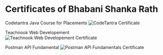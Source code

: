 # Certificates of Bhabani Shanka Rath

Codetantra Java Course for Placements
![CodeTantra Certificate](https://github.com/bhabani-rath/Certificates-bhabani/assets/105784024/22cf8826-692c-4bdf-a7d5-e1aa37a147f1)

Teachnook Web Developement
![Teachnook Web Developement Certificate](https://github.com/bhabani-rath/Certificates-bhabani/assets/105784024/3455720b-3b0a-4932-97cf-b58dcaaa6b8a)

Postman API Fundamental
![Postman API Fundamentals Certificate](https://github.com/bhabani-rath/Certificates-bhabani/assets/105784024/8c57db1b-a882-4121-9356-60d98d9e2342)
